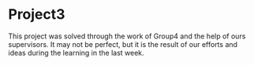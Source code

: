 # Project3
This project was solved through the work of Group4 and the help of ours supervisors. It may not be perfect, but it is the result of our efforts and ideas during the learning in the last week.
